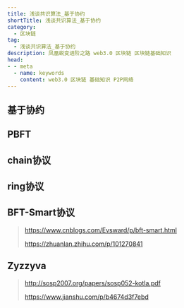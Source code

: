 ```yaml
---
title: 浅谈共识算法_基于协约
shortTitle: 浅谈共识算法_基于协约
category:
  - 区块链
tag:
  - 浅谈共识算法_基于协约
description: 凤凰蜕变进阶之路 web3.0 区块链 区块链基础知识  
head:
- - meta
  - name: keywords
    content: web3.0 区块链 基础知识 P2P网络 
---
```


## 基于协约

## PBFT

## chain协议

## ring协议

## BFT-Smart协议

> <https://www.cnblogs.com/Evsward/p/bft-smart.html>
>
> <https://zhuanlan.zhihu.com/p/101270841>

## Zyzzyva

> <http://sosp2007.org/papers/sosp052-kotla.pdf>
>
> <https://www.jianshu.com/p/b4674d3f7ebd>
